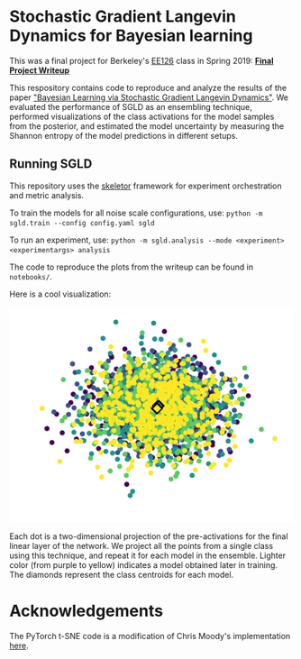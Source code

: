# Stochastic Gradient Langevin Dynamics for Bayesian learning

This was a final project for Berkeley's [EE126](http://inst.eecs.berkeley.edu/~ee126/sp19/) class in Spring 2019: [__Final Project Writeup__](EECS126_Final_Project_SGLD.pdf)

This respository contains code to reproduce and analyze the results of the paper ["Bayesian Learning via Stochastic Gradient Langevin Dynamics"](https://www.ics.uci.edu/~welling/publications/papers/stoclangevin_v6.pdf). We evaluated the performance of SGLD as an ensembling technique, performed visualizations of the class activations for the model samples from the posterior, and estimated the model uncertainty by measuring the Shannon entropy of the model predictions in different setups.

## Running SGLD

This repository uses the [skeletor](https://github.com/noahgolmant/skeletor) framework for experiment orchestration and metric analysis.

To train the models for all noise scale configurations, use:
`python -m sgld.train --config config.yaml sgld`

To run an experiment, use:
`python -m sgld.analysis --mode <experiment> <experimentargs> analysis`

The code to reproduce the plots from the writeup can be found in `notebooks/`.

Here is a cool visualization:

![tsne](notebooks/embeddings.png)

Each dot is a two-dimensional projection of the pre-activations for the final linear layer of the network. We project all the points from a single class using this technique, and repeat it for each model in the ensemble. Lighter color (from purple to yellow) indicates a model obtained later in training. The diamonds represent the class centroids for each model.

# Acknowledgements

The PyTorch t-SNE code is a modification of Chris Moody's implementation [here](https://github.com/cemoody/topicsne/).
